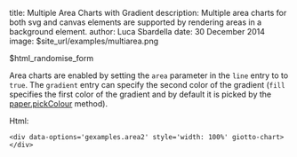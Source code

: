 title: Multiple Area Charts with Gradient
description: Multiple area charts for both svg and canvas elements are supported by rendering areas in a background element.
author: Luca Sbardella
date: 30 December 2014
image: $site_url/examples/multiarea.png

<div class="container-fluid">
  <div class="row">
    <div class="col-sm-10">
      <div data-options='gexamples.area3' style='width: 100%' giotto-chart></div>
    </div>
    <div class="col-sm-2 small">
      $html_randomise_form
    </div>
  </div>
</div>

Area charts are enabled by setting the ``area`` parameter in the ``line`` entry
to to ``true``. The ``gradient`` entry can specify the second color of the
gradient (``fill`` specifies the first color of the gradient and by default
it is picked by the [paper.pickColour](/api/paper#paperpickcolor) method).


Html:

    <div data-options='gexamples.area2' style='width: 100%' giotto-chart></div>